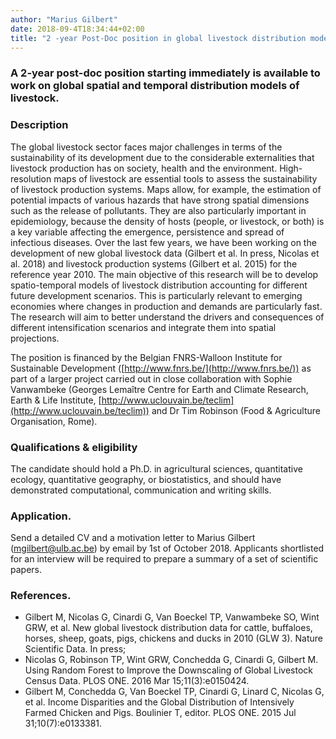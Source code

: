 ```yaml
---
author: "Marius Gilbert"
date: 2018-09-4T18:34:44+02:00
title: "2 -year Post-Doc position in global livestock distribution modelling"
---
```


### A 2-year post-doc position starting immediately is available to work on global spatial and temporal distribution models of livestock.

### Description
The global livestock sector faces major challenges in terms of the sustainability of its development due to the considerable 
externalities that livestock production has on society, health and the environment. High-resolution maps of livestock are 
essential tools to assess the sustainability of livestock production systems. Maps allow, for example, the estimation of 
potential impacts of various hazards that have strong spatial dimensions such as the release of pollutants. They are also 
particularly important in epidemiology, because the density of hosts (people, or livestock, or both) is a key variable 
affecting the emergence, persistence and spread of infectious diseases. Over the last few years, we have been working on 
the development of new global livestock data (Gilbert et al. In press, Nicolas et al. 2018) and livestock production systems
(Gilbert et al. 2015) for the reference year 2010. The main objective of this research will be to develop spatio-temporal models 
of livestock distribution accounting for different future development scenarios. This is particularly relevant to emerging 
economies where changes in production and demands are particularly fast. The research will aim to better understand the 
drivers and consequences of different intensification scenarios and integrate them into spatial projections. 

The position is financed by the Belgian FNRS-Walloon Institute for Sustainable Development ([http://www.fnrs.be/](http://www.fnrs.be/)) 
as part of a larger project carried out in close collaboration with Sophie Vanwambeke (Georges Lemaître Centre for 
Earth and Climate Research, Earth & Life Institute, [http://www.uclouvain.be/teclim](http://www.uclouvain.be/teclim)) and Dr Tim Robinson 
(Food & Agriculture Organisation, Rome). 

### Qualifications & eligibility
The candidate should hold a Ph.D. in agricultural sciences, quantitative ecology, quantitative geography, or biostatistics, and should 
have demonstrated computational, communication and writing skills.  

### Application. 
Send a detailed CV and a motivation letter to Marius Gilbert (mgilbert@ulb.ac.be) by email by 1st of October 2018. 
Applicants shortlisted for an interview will be required to prepare a summary of a set of scientific papers.

### References. 
  * Gilbert M, Nicolas G, Cinardi G, Van Boeckel TP, Vanwambeke SO, Wint GRW, et al. New global livestock distribution data for cattle, buffaloes, horses, sheep, goats, pigs, chickens and ducks in 2010 (GLW 3). Nature Scientific Data. In press;
  * Nicolas G, Robinson TP, Wint GRW, Conchedda G, Cinardi G, Gilbert M. Using Random Forest to Improve the Downscaling of Global Livestock Census Data. PLOS ONE. 2016 Mar 15;11(3):e0150424.
  * Gilbert M, Conchedda G, Van Boeckel TP, Cinardi G, Linard C, Nicolas G, et al. Income Disparities and the Global Distribution of Intensively Farmed Chicken and Pigs. Boulinier T, editor. PLOS ONE. 2015 Jul 31;10(7):e0133381.
  


